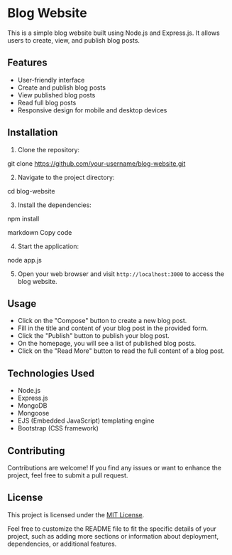 # Blog Website

This is a simple blog website built using Node.js and Express.js. It allows users to create, view, and publish blog posts.

## Features

- User-friendly interface
- Create and publish blog posts
- View published blog posts
- Read full blog posts
- Responsive design for mobile and desktop devices

## Installation

1. Clone the repository:

git clone https://github.com/your-username/blog-website.git


2. Navigate to the project directory:

cd blog-website


3. Install the dependencies:

npm install

markdown
Copy code

4. Start the application:

node app.js


5. Open your web browser and visit `http://localhost:3000` to access the blog website.

## Usage

- Click on the "Compose" button to create a new blog post.
- Fill in the title and content of your blog post in the provided form.
- Click the "Publish" button to publish your blog post.
- On the homepage, you will see a list of published blog posts.
- Click on the "Read More" button to read the full content of a blog post.

## Technologies Used

- Node.js
- Express.js
- MongoDB
- Mongoose
- EJS (Embedded JavaScript) templating engine
- Bootstrap (CSS framework)

## Contributing

Contributions are welcome! If you find any issues or want to enhance the project, feel free to submit a pull request.

## License

This project is licensed under the [MIT License](https://opensource.org/licenses/MIT).

Feel free to customize the README file to fit the specific details of your project, such as adding more sections or information about deployment, dependencies, or additional features.
